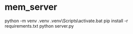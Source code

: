 # mem_server

python -m venv .venv
.venv\Scripts\activate.bat
pip install -r requirements.txt
python server.py
